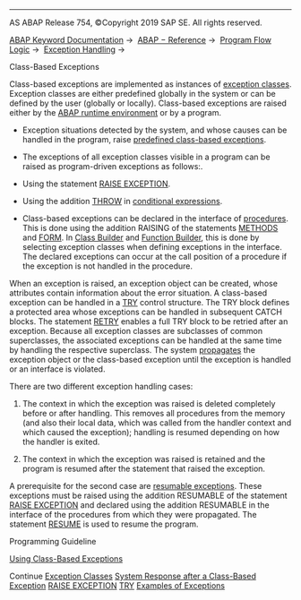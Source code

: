   

* * *

AS ABAP Release 754, ©Copyright 2019 SAP SE. All rights reserved.

[ABAP Keyword Documentation](javascript:call_link\('abenabap.htm'\)) →  [ABAP − Reference](javascript:call_link\('abenabap_reference.htm'\)) →  [Program Flow Logic](javascript:call_link\('abenabap_flow_logic.htm'\)) →  [Exception Handling](javascript:call_link\('abenabap_exceptions.htm'\)) → 

Class-Based Exceptions

Class-based exceptions are implemented as instances of [exception classes](javascript:call_link\('abenexceptions_classes.htm'\)). Exception classes are either predefined globally in the system or can be defined by the user (globally or locally). Class-based exceptions are raised either by the [ABAP runtime environment](javascript:call_link\('abenabap_runtime_envir_glosry.htm'\) "Glossary Entry") or by a program.

-   Exception situations detected by the system, and whose causes can be handled in the program, raise [predefined class-based exceptions](javascript:call_link\('abenabap_exception_classes.htm'\)).

-   The exceptions of all exception classes visible in a program can be raised as program-driven exceptions as follows:.

-   Using the statement [RAISE EXCEPTION](javascript:call_link\('abapraise_exception_class.htm'\)).

-   Using the addition [THROW](javascript:call_link\('abenconditional_expression_result.htm'\)) in [conditional expressions](javascript:call_link\('abenconditional_expressions.htm'\)).

-   Class-based exceptions can be declared in the interface of [procedures](javascript:call_link\('abenexceptions_procedures.htm'\)). This is done using the addition RAISING of the statements [METHODS](javascript:call_link\('abapmethods.htm'\)) and [FORM](javascript:call_link\('abapform.htm'\)). In [Class Builder](javascript:call_link\('abenclass_builder_glosry.htm'\) "Glossary Entry") and [Function Builder](javascript:call_link\('abenfunction_builder_glosry.htm'\) "Glossary Entry"), this is done by selecting exception classes when defining exceptions in the interface. The declared exceptions can occur at the call position of a procedure if the exception is not handled in the procedure.

When an exception is raised, an exception object can be created, whose attributes contain information about the error situation. A class-based exception can be handled in a [TRY](javascript:call_link\('abaptry.htm'\)) control structure. The TRY block defines a protected area whose exceptions can be handled in subsequent CATCH blocks. The statement [RETRY](javascript:call_link\('abapretry.htm'\)) enables a full TRY block to be retried after an exception. Because all exception classes are subclasses of common superclasses, the associated exceptions can be handled at the same time by handling the respective superclass. The system [propagates](javascript:call_link\('abenexceptions_system_response.htm'\)) the exception object or the class-based exception until the exception is handled or an interface is violated.

There are two different exception handling cases:

1.  The context in which the exception was raised is deleted completely before or after handling. This removes all procedures from the memory (and also their local data, which was called from the handler context and which caused the exception); handling is resumed depending on how the handler is exited.
    
2.  The context in which the exception was raised is retained and the program is resumed after the statement that raised the exception.

A prerequisite for the second case are [resumable exceptions](javascript:call_link\('abenresumable_exception_glosry.htm'\) "Glossary Entry"). These exceptions must be raised using the addition RESUMABLE of the statement [RAISE EXCEPTION](javascript:call_link\('abapraise_exception_class.htm'\)) and declared using the addition RESUMABLE in the interface of the procedures from which they were propagated. The statement [RESUME](javascript:call_link\('abapresume.htm'\)) is used to resume the program.

Programming Guideline

[Using Class-Based Exceptions](javascript:call_link\('abenclass_exception_guidl.htm'\) "Guideline")

Continue
[Exception Classes](javascript:call_link\('abenexceptions_classes.htm'\))
[System Response after a Class-Based Exception](javascript:call_link\('abenexceptions_system_response.htm'\))
[RAISE EXCEPTION](javascript:call_link\('abapraise_exception_class.htm'\))
[TRY](javascript:call_link\('abaptry.htm'\))
[Examples of Exceptions](javascript:call_link\('abenexception_abexas.htm'\))
